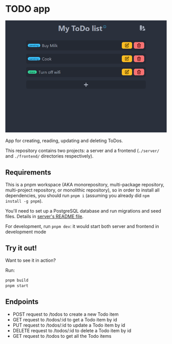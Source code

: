 # TODO app

![TODO list](main.png)

App for creating, reading, updating and deleting ToDos.

This repository contains two projects: a server and a frontend (`./server/` and `./frontend/` directories respectively).

## Requirements

This is a pnpm workspace (AKA monorepository, multi-package repository, multi-project repository, or monolithic repository), so in order to install all dependencies, you should run `pnpm i` (assuming you already did `npm install -g pnpm`).

You'll need to set up a PostgreSQL database and run migrations and seed files. Details in [server's README file](./server/README.md).

For development, run `pnpm dev`: it would start both server and frontend in development mode

## Try it out!

Want to see it in action?

Run:

```sh
pnpm build
pnpm start
```

## Endpoints

- POST request to /todos to create a new Todo item
- GET request to /todos/:id to get a Todo item by id
- PUT request to /todos/:id to update a Todo item by id
- DELETE request to /todos/:id to delete a Todo item by id
- GET request to /todos to get all the Todo items
